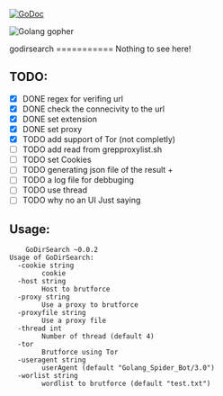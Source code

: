<p align="center">

[![GoDoc](https://godoc.org/github.com/hihebark/godirsearch?status.svg)](https://godoc.org/github.com/hihebark/godirsearch)

![Golang gopher](https://golang.org/doc/gopher/pkg.png)
</p>
godirsearch
===========
Nothing to see here!

TODO:
-----

- [x] DONE regex for verifing url
- [x] DONE check the connecivity to the url
- [x] DONE set extension
- [x] DONE set proxy
- [x] TODO add support of Tor (not completly)
- [ ] TODO add read from grepproxylist.sh
- [ ] TODO set Cookies
- [ ] TODO generating json file of the result +
- [ ] TODO a log file for debbuging
- [ ] TODO use thread
- [ ] TODO why no an UI Just saying

Usage:
------

```
	GoDirSearch ~0.0.2
Usage of GoDirSearch:
  -cookie string
    	cookie
  -host string
    	Host to brutforce
  -proxy string
    	Use a proxy to brutforce
  -proxyfile string
    	Use a proxy file
  -thread int
    	Number of thread (default 4)
  -tor
    	Brutforce using Tor
  -useragent string
    	userAgent (default "Golang_Spider_Bot/3.0")
  -worlist string
    	wordlist to brutforce (default "test.txt")
```
